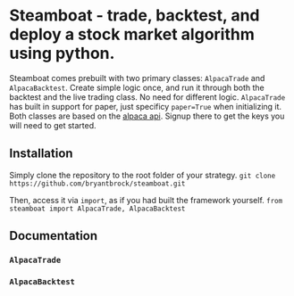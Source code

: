 # Steamboat - trade, backtest, and deploy a stock market algorithm using python.
Steamboat comes prebuilt with two primary classes: `AlpacaTrade` and `AlpacaBacktest`. Create simple logic once, and run it through both the backtest and the live trading class. No need for different logic. `AlpacaTrade` has built in support for paper, just specificy `paper=True` when initializing it. Both classes are based on the [alpaca api](alpaca.markets). Signup there to get the keys you will need to get started. 


## Installation
Simply clone the repository to the root folder of your strategy.
```git clone https://github.com/bryantbrock/steamboat.git```

Then, access it via `import`, as if you had built the framework yourself.
```from steamboat import AlpacaTrade, AlpacaBacktest```


## Documentation
### `AlpacaTrade`
### `AlpacaBacktest`
